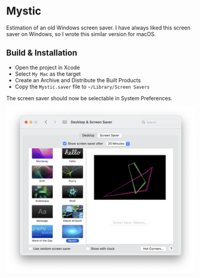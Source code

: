 # Mystic

Estimation of an old Windows screen saver. I have always liked this screen saver
on Windows, so I wrote this similar version for macOS.

## Build & Installation

- Open the project in Xcode
- Select `My Mac` as the target
- Create an Archive and Distribute the Built Products
- Copy the `Mystic.saver` file to `~/Library/Screen Savers`

The screen saver should now be selectable in System Preferences.

![System Preferences](https://github.com/eric2801/Mystic/blob/main/preview.png?raw=true)

